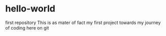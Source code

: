 # hello-world
first repository 
This is as mater of fact my first project towards my journey of coding here on git
